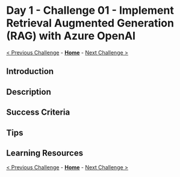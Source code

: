 # Day 1 - Challenge 01 - Implement Retrieval Augmented Generation (RAG) with Azure OpenAI

 [< Previous Challenge](./Challenge-00.md) - **[Home](../README.md)** - [Next Challenge >](./Challenge-02.md)

## Introduction


## Description


## Success Criteria

## Tips

## Learning Resources

 [< Previous Challenge](./Challenge-00.md) - **[Home](../README.md)** - [Next Challenge >](./Challenge-02.md)
